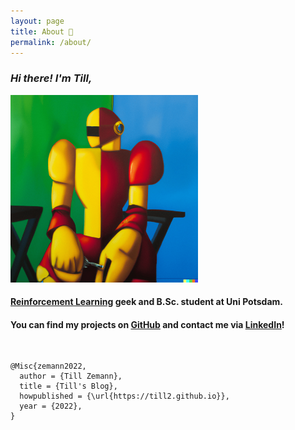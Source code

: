 ```yaml
---
layout: page
title: About 🌿
permalink: /about/
---
```



### <em> Hi there! I'm Till,</em>

<div class="img-block" style="width: 300px;">
    <img src="/images/ghpb1.png"/>
</div>


#### [Reinforcement Learning][why-rl] geek and B.Sc. student at Uni Potsdam.


#### You can find my projects on [GitHub][github] and contact me via [LinkedIn][linkedin]!

<br>

```
@Misc{zemann2022,
  author = {Till Zemann},
  title = {Till's Blog},
  howpublished = {\url{https://till2.github.io}},
  year = {2022},
}
```

[why-rl]: /why-rl
[github]: https://github.com/till2
[linkedin]: https://www.linkedin.com/in/tillzemann/
[myreference-1]: https://www.youtube.com/watch?v=dQw4w9WgXcQ

<!-- hosted at: till2.github.io -->